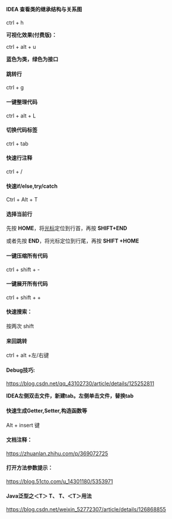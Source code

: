 #### IDEA 查看类的继承结构与关系图

ctrl + h

**可视化效果(付费版)：**

ctrl + alt + u 

**蓝色为类，绿色为接口**



#### 跳转行

ctrl + g

#### 一键整理代码

ctrl + alt + L



#### 切换代码标签

ctrl + tab



#### 快速行注释

ctrl + /



#### 快速if/else,try/catch

Ctrl + Alt + T        



#### **选择当前行**

先按 **HOME**，将[光标](https://so.csdn.net/so/search?q=光标&spm=1001.2101.3001.7020)定位到行首，再按 **SHIFT+END**

或者先按 **END**，将光标定位到行尾，再按 **SHIFT +HOME**



#### 一键压缩所有代码

ctrl + shift + -

#### 一键展开所有代码

ctrl + shift + +



#### 快速搜索：

按两次 shift



#### 来回跳转

ctrl + alt +左/右键



#### Debug技巧:

https://blog.csdn.net/qq_43102730/article/details/125252811



**IDEA左侧双击文件，新建tab。左侧单击文件，替换tab**



#### 快速生成Getter,Setter,构造函数等

Alt + insert 键



#### 文档注释：

https://zhuanlan.zhihu.com/p/369072725



#### 打开方法参数提示：

https://blog.51cto.com/u_14301180/5353971



#### Java泛型之＜T＞ T、 T、＜T＞用法

https://blog.csdn.net/weixin_52772307/article/details/126868855

